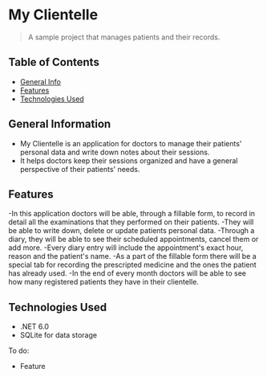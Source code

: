 # My Clientelle
> A sample project that manages patients and their records.

## Table of Contents
* [General Info](#general-information)
* [Features](#features)
* [Technologies Used](#technologies-used)


## General Information
- My Clientelle is an application for doctors to manage their patients' personal data and write down notes about their sessions.
- It helps doctors keep their sessions organized and have a general perspective of their patients' needs.

## Features
-In this application doctors will be able, through a fillable form, to record in detail all the examinations that they performed on their patients.
-They will be able to write down, delete or update patients personal data.
-Through a diary, they will be able to see their scheduled appointments, cancel them or add more.
-Every diary entry will include the appointment's exact hour, reason and the patient's name.
-As a part of the fillable form there will be a special tab for recording the prescripted medicine and the ones the patient has already used.
-In the end of every month doctors will be able to see how many registered patients they have in their clientelle.

## Technologies Used
- .NET 6.0
- SQLite for data storage




To do:
- Feature 

